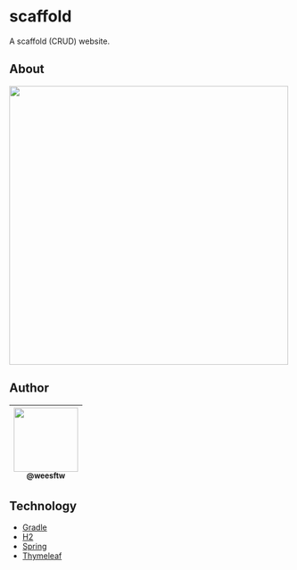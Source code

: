 # scaffold
A scaffold (CRUD) website.

## About
<img src="https://ik.imagekit.io/do87d6wa1/scaffold_AWMlWH5aC7.gif" width=500>

## Author
| [<img src="https://github.com/weesftw.png?size=115" width=115><br><sub>@weesftw</sub>](https://github.com/weesftw) |
| :---: |

## Technology
- [Gradle](https://gradle.org/)
- [H2](https://www.h2database.com/html/main.html)
- [Spring](https://spring.io/)
- [Thymeleaf](https://www.thymeleaf.org/)

